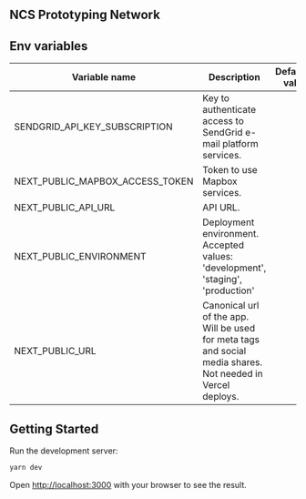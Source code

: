## NCS Prototyping Network

## Env variables

| Variable name                   | Description                                                                                                 | Default value |
|---------------------------------|-------------------------------------------------------------------------------------------------------------|--------------:|
| SENDGRID_API_KEY_SUBSCRIPTION   | Key to authenticate access to SendGrid e-mail platform services.                                            |               |
| NEXT_PUBLIC_MAPBOX_ACCESS_TOKEN | Token to use Mapbox services.                                                                               |               |
| NEXT_PUBLIC_API_URL             | API URL.                                                                                                    |               |
| NEXT_PUBLIC_ENVIRONMENT         | Deployment environment. Accepted values: 'development', 'staging', 'production'                             |               |
| NEXT_PUBLIC_URL                 | Canonical url of the app. Will be used for meta tags and social media shares. Not needed in Vercel deploys. |               |


## Getting Started

Run the development server:

```bash
yarn dev
```

Open [http://localhost:3000](http://localhost:3000) with your browser to see the result.
